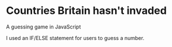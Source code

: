 # Countries Britain hasn't invaded
A guessing game in JavaScript

I used an IF/ELSE statement for users to guess a number.

